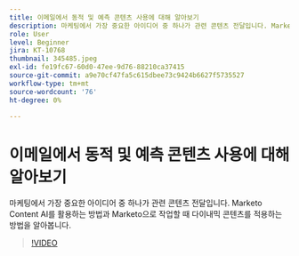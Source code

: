 ```yaml
---
title: 이메일에서 동적 및 예측 콘텐츠 사용에 대해 알아보기
description: 마케팅에서 가장 중요한 아이디어 중 하나가 관련 콘텐츠 전달입니다. Marketo Content AI를 활용하는 방법과 Marketo으로 작업할 때 다이내믹 콘텐츠를 적용하는 방법을 알아봅니다.
role: User
level: Beginner
jira: KT-10768
thumbnail: 345485.jpeg
exl-id: fe19fc67-60d0-47ee-9d76-88210ca37415
source-git-commit: a9e70cf47fa5c615dbee73c9424b6627f5735527
workflow-type: tm+mt
source-wordcount: '76'
ht-degree: 0%

---
```


# 이메일에서 동적 및 예측 콘텐츠 사용에 대해 알아보기

마케팅에서 가장 중요한 아이디어 중 하나가 관련 콘텐츠 전달입니다. Marketo Content AI를 활용하는 방법과 Marketo으로 작업할 때 다이내믹 콘텐츠를 적용하는 방법을 알아봅니다.

>[!VIDEO](https://video.tv.adobe.com/v/345485/?quality=12&learn=on)

